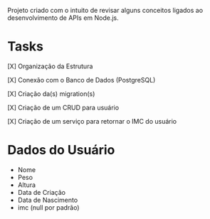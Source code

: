 <p>Projeto criado com o intuito de revisar alguns conceitos ligados ao desenvolvimento de APIs em Node.js.</p>

# Tasks
<p>[X] Organização da Estrutura</p>
<p>[X] Conexão com o Banco de Dados (PostgreSQL)</p>
<p>[X] Criação da(s) migration(s)</p>
<p>[X] Criação de um CRUD para usuário</p>
<p>[X] Criação de um serviço para retornar o IMC do usuário</p>

# Dados do Usuário
<ul>
  <li>Nome</li>
  <li>Peso</li>
  <li>Altura</li>
  <li>Data de Criação</li>
  <li>Data de Nascimento</li>
  <li>imc (null por padrão)</li>
</ul>
